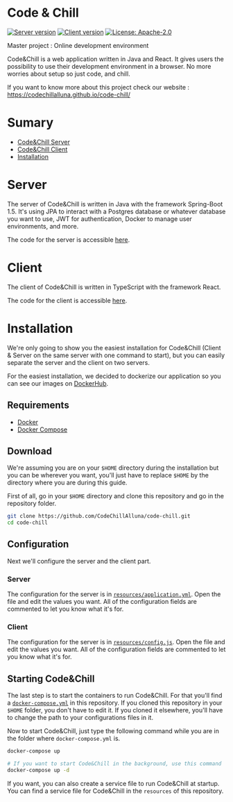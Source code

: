 # Code & Chill

[![Server version](https://img.shields.io/github/tag/CodeChillAlluna/code-chill-server.svg?label=Server&style=for-the-badge)](https://github.com/CodeChillAlluna/code-chill-server)
[![Client version](https://img.shields.io/github/tag/CodeChillAlluna/code-chill-client.svg?label=Client&style=for-the-badge)](https://github.com/CodeChillAlluna/code-chill-client)
[![License: Apache-2.0](https://img.shields.io/badge/License-Apache%202.0-blue.svg?style=for-the-badge)](https://opensource.org/licenses/Apache-2.0)

Master project : Online development environment

Code&Chill is a web application written in Java and React. It gives users the possibility to use their development environment in a browser. No more worries about setup so just code, and chill.

If you want to know more about this project check our website : https://codechillalluna.github.io/code-chill/



# Sumary

- [Code&Chill Server](#server)
- [Code&Chill Client](#client)
- [Installation](#installation)



# Server

The server of Code&Chill is written in Java with the framework Spring-Boot 1.5. It's using JPA to interact with a Postgres database or whatever database you want to use, JWT for authentication, Docker to manage user environments, and more.

The code for the server is accessible [here](https://github.com/CodeChillAlluna/code-chill-server).



# Client

The client of Code&Chill is written in TypeScript with the framework React.

The code for the client is accessible [here](https://github.com/CodeChillAlluna/code-chill-client).



# Installation

We're only going to show you the easiest installation for Code&Chill (Client & Server on the same server with one command to start), but you can easily separate the server and the client on two servers.

For the easiest installation, we decided to dockerize our application so you can see our images on [DockerHub](https://hub.docker.com/u/codechillaluna).



## Requirements

- [Docker](https://www.docker.com/)
- [Docker Compose](https://docs.docker.com/compose/)



## Download

We're assuming you are on your `$HOME` directory during the installation but you can be wherever you want, you'll just have to replace `$HOME` by the directory where you are during this guide.

First of all, go in your `$HOME` directory and clone this repository and go in the repository folder.

```sh
git clone https://github.com/CodeChillAlluna/code-chill.git
cd code-chill
```



## Configuration

Next we'll configure the server and the client part.

### Server

The configuration for the server is in <a href="resources/application.yml" target="_blank">`resources/application.yml`</a>. Open the file and edit the values you want. All of the configuration fields are commented to let you know what it's for.

### Client

The configuration for the server is in <a href="resources/config.js" target="_blank">`resources/config.js`</a>. Open the file and edit the values you want. All of the configuration fields are commented to let you know what it's for.



## Starting Code&Chill

The last step is to start the containers to run Code&Chill. For that you'll find a <a href="docker-compose.yml" target="_blank">`docker-compose.yml`</a> in this repository. If you cloned this repository in your `$HOME` folder, you don't have to edit it. If you cloned it elsewhere, you'll have to change the path to your configurations files in it.

Now to start Code&Chill, just type the following command while you are in the folder where `docker-compose.yml` is.

```sh
docker-compose up

# If you want to start Code&Chill in the background, use this command
docker-compose up -d
```

If you want, you can also create a service file to run Code&Chill at startup. You can find a service file for Code&Chill in the `resources` of this repository.
